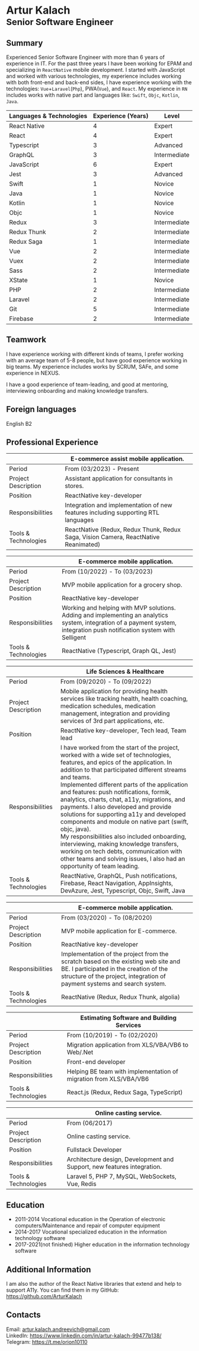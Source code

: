 # Artur Kalach </br><sub>Senior Software Engineer</sub>

## Summary
Experienced Senior Software Engineer with more than 6 years of experience in IT. For the past three years I have been working for EPAM and specializing in `ReactNative` mobile development. I started with JavaScript and worked with various technologies, my experience includes working with both front-end and back-end sides, I have experience working with the technologies: `Vue`+`Laravel`(`Php`), PWA(`Vue`), and `React`. My experience in `RN` includes works with native part and languages like:  `Swift`, `Objc`, `Kotlin`, `Java`.

| Languages & Technologies  | Experience (Years) | Level |
| ------------- | ------------- | ------------- |
| React Native | 4  | Expert |
| React  | 4  | Expert |
| Typescript | 3 | Advanced  |
| GraphQL | 3 | Intermediate  |
| JavaScript | 6 | Expert |
| Jest | 3 | Advanced |
| Swift | 1 | Novice |
| Java | 1 | Novice |
| Kotlin | 1 | Novice |
| Objc | 1 | Novice |
| Redux | 3 | Intermediate |
| Redux Thunk | 2 | Intermediate |
| Redux Saga | 1 | Intermediate |
| Vue | 2 | Intermediate |
| Vuex | 2 | Intermediate |
| Sass | 2 | Intermediate |
| XState | 1 | Novice |
| PHP | 2 | Intermediate |
| Laravel | 2 | Intermediate |
| Git | 5 | Intermediate |
| Firebase | 2 | Intermediate |

## Teamwork
I have experience working with different kinds of teams, I prefer working with an average team of 5-8 people, but have good experience working in big teams.
My experience includes works by SCRUM, SAFe, and some experience in NEXUS.

I have a good experience of team-leading, and good at mentoring, interviewing onboarding and making knowledge transfers.

## Foreign languages
English B2

## Professional Experience

|| E-commerce assist mobile application. |
| ------------- | ------------- |
| Period  | From (03/2023) - Present |
| Project Description | Assistant application for consultants in stores. |
| Position | ReactNative key-developer |
| Responsibilities | Integration and implementation of new features including supporting RTL languages |
| Tools & Technologies | ReactNative (Redux, Redux Thunk, Redux Saga, Vision Camera, ReactNative Reanimated) | 

|| E-commerce mobile application. |
| ------------- | ------------- |
| Period  | From (10/2022) - To (03/2023) |
| Project Description | MVP mobile application for a grocery shop. |
| Position | ReactNative key-developer |
| Responsibilities | Working and helping with MVP solutions. Adding and implementing an analytics system, integration of a payment system, integration push notification system with Selligent |
| Tools & Technologies | ReactNative (Typescript, Graph QL, Jest) | 

|| Life Sciences & Healthcare  |
| ------------- | ------------- |
| Period  | From (09/2020) - To (09/2022) |
| Project Description | Mobile application for providing health services like tracking health, health coaching, medication schedules, medication management, integration and providing services of 3rd part applications, etc. |
| Position | ReactNative key-developer, Tech lead, Team lead |
| Responsibilities | I have worked from the start of the project, worked with a wide set of technologies, features, and epics of the application. In addition to that participated different streams and teams. </br> Implemented different parts of the application and features: push notifications, formik, analytics, charts, chat, a11y, migrations, and payments. I also developed and provide solutions for supporting a11y and developed components and module on native part (swift, objc, java).  </br> My responsibilities also included onboarding, interviewing, making knowledge transfers, working on tech debts, communication with other teams and solving issues, I also had an opportunity of team leading. |
| Tools & Technologies | ReactNative, GraphQL, Push notifications, Firebase, React Navigation, AppInsights, DevAzure, Jest, Typescript, Objc, Swift, Java | 

|| E-commerce mobile application.  |
| ------------- | ------------- |
| Period  | From (03/2020) - To (08/2020) |
| Project Description | MVP mobile application for E-commerce. |
| Position | ReactNative key-developer |
| Responsibilities | Implementation of the project from the scratch based on the existing web site and BE. I participated in the creation of the structure of the project, integration of payment systems and search system. |
| Tools & Technologies | ReactNative (Redux, Redux Thunk, algolia) | 

|| Estimating Software and Building Services |
| ------------- | ------------- |
| Period  | From (10/2019) - To (02/2020) |
| Project Description | Migration application from XLS/VBA/VB6 to Web/.Net |
| Position | Front-end developer |
| Responsibilities | Helping BE team with implementation of migration from XLS/VBA/VB6 |
| Tools & Technologies | React.js (Redux, Redux Saga, TypeScript) | 

|| Online casting service. |
| ------------- | ------------- |
| Period  | From (06/2017) | To (09/2019) |
| Project Description | Online casting service.  |
| Position | Fullstack Developer |
| Responsibilities | Architecture design, Development and Support, new features integration. |
| Tools & Technologies | Laravel 5, PHP 7, MySQL, WebSockets, Vue, Redis | 

## Education
- 2011-2014 Vocational education in the Operation of electronic computers/Maintenance and repair of computer equipment 
- 2014-2017 Vocational specialized education in the information technology software
- 2017-2021(not finished) Higher education in the information technology software

## Additional Information
I am also the author of the React Native libraries that extend and help to support A11y.
You can find them in my GitHub: https://github.com/ArturKalach


## Contacts
Email: artur.kalach.andreevich@gmail.com </br>
LinkedIn: https://www.linkedin.com/in/artur-kalach-99477b138/  </br>
Telegram: https://t.me/orion10110  </br>
